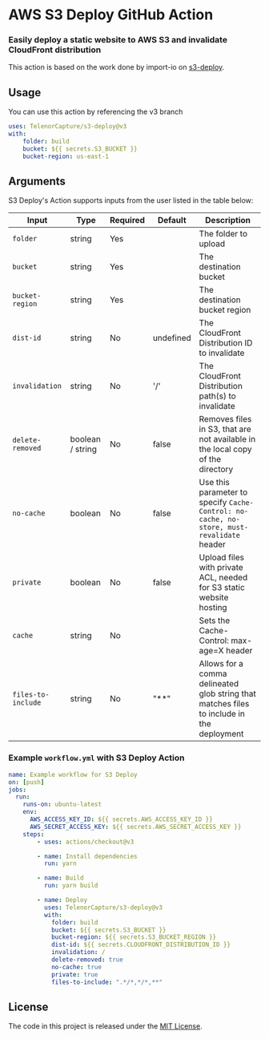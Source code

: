 # AWS S3 Deploy GitHub Action

### Easily deploy a static website to AWS S3 and invalidate CloudFront distribution

This action is based on the work done by import-io on [s3-deploy](https://www.npmjs.com/package/s3-deploy).

## Usage

You can use this action by referencing the v3 branch

```yaml
uses: TelenorCapture/s3-deploy@v3
with:
    folder: build
    bucket: ${{ secrets.S3_BUCKET }}
    bucket-region: us-east-1
```

## Arguments

S3 Deploy's Action supports inputs from the user listed in the table below:

| Input              | Type             | Required | Default   | Description                                                                               |
| ------------------ | ---------------- | -------- | --------- | ----------------------------------------------------------------------------------------- |
| `folder`           | string           | Yes      |           | The folder to upload                                                                      |
| `bucket`           | string           | Yes      |           | The destination bucket                                                                    |
| `bucket-region`    | string           | Yes      |           | The destination bucket region                                                             |
| `dist-id`          | string           | No       | undefined | The CloudFront Distribution ID to invalidate                                              |
| `invalidation`     | string           | No       | '/'       | The CloudFront Distribution path(s) to invalidate                                         |
| `delete-removed`   | boolean / string | No       | false     | Removes files in S3, that are not available in the local copy of the directory            |
| `no-cache`         | boolean          | No       | false     | Use this parameter to specify `Cache-Control: no-cache, no-store, must-revalidate` header |
| `private`          | boolean          | No       | false     | Upload files with private ACL, needed for S3 static website hosting                       |
| `cache`            | string           | No       |           | Sets the Cache-Control: max-age=X header                                                  |
| `files-to-include` | string           | No       | "**"      | Allows for a comma delineated glob string that matches files to include in the deployment |


### Example `workflow.yml` with S3 Deploy Action

```yaml
name: Example workflow for S3 Deploy
on: [push]
jobs:
  run:
    runs-on: ubuntu-latest
    env:
      AWS_ACCESS_KEY_ID: ${{ secrets.AWS_ACCESS_KEY_ID }}
      AWS_SECRET_ACCESS_KEY: ${{ secrets.AWS_SECRET_ACCESS_KEY }}
    steps:
        - uses: actions/checkout@v3

        - name: Install dependencies
          run: yarn

        - name: Build
          run: yarn build

        - name: Deploy
          uses: TelenorCapture/s3-deploy@v3
          with:
            folder: build
            bucket: ${{ secrets.S3_BUCKET }}
            bucket-region: ${{ secrets.S3_BUCKET_REGION }}
            dist-id: ${{ secrets.CLOUDFRONT_DISTRIBUTION_ID }}
            invalidation: /
            delete-removed: true
            no-cache: true
            private: true
            files-to-include: ".*/*,*/*,**"
```

## License

The code in this project is released under the [MIT License](LICENSE).
